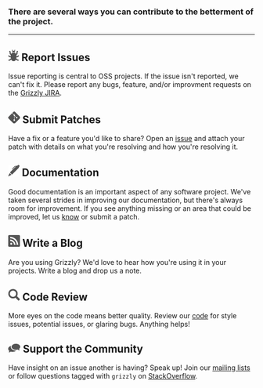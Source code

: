 ### There are several ways you can contribute to the betterment of the project.

---

## [![bug][bug]][grizzly-jira] Report Issues

Issue reporting is central to OSS projects.  If the issue isn't reported,
we can't fix it.  Please report any bugs, feature, and/or improvment requests on the
[Grizzly JIRA][grizzly-jira].

[grizzly-jira]: https://java.net/jira/browse/GRIZZLY
[bug]: images/bug.png


## [![git][git]][scm] Submit Patches

Have a fix or a feature you\'d like to share?  Open an [issue][grizzly-jira] and attach your
patch with details on what you\'re resolving and how you\'re resolving it.

[git]: images/git.png


## ![pen][pen] Documentation

Good documentation is an important aspect of any software project.  We\'ve
taken several strides in improving our documentation, but there\'s always room
for improvement.  If you see anything missing or an area that could be improved,
let us [know][grizzly-jira] or submit a patch.

[pen]: images/pen.png


## ![blog][blog] Write a Blog

Are you using Grizzly?  We\'d love to hear how you\'re using it in your projects.
Write a blog and drop us a note.

[blog]: images/blog2.png


## ![reviews][search] Code Review

More eyes on the code means better quality.  Review our [code][scm] for style issues,
potential issues, or glaring bugs.  Anything helps!

[search]: images/search.png


## ![support][support] Support the Community

Have insight on an issue another is having?  Speak up!  Join our [mailing
lists][list] or follow questions tagged with `grizzly` on [StackOverflow][stack].

[stack]: http://stackoverflow.com/questions/tagged/grizzly
[support]: images/conversation.png
[list]: mailing.html

[scm]: scm.html

